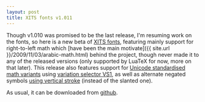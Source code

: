 ```yaml
---
layout: post
title: XITS fonts v1.011
---
```

Though v1.010 was promised to be the last release, I'm resuming work on the fonts, so here is a new beta of  [XITS fonts](http://en.wikipedia.org/wiki/XITS_font_project), featuring mainly support for right-to-left math which [have been the main motivate]({{ site.url }}/2009/11/03/arabic-math.html) behind the project, though never made it to any of the released versions (only supported by LuaTeX for now, more on that later). This release also features support for [Unicode standardised math variants](http://www.unicode.org/Public/UNIDATA/StandardizedVariants.html) using [variation selector VS1](http://unicode.org/reports/tr25/tr25-9.html#_Toc218), as well as alternate negated symbols [using vertical stroke](http://unicode.org/reports/tr25/tr25-9.html#_Toc217) (instead of the slanted one).

As usual, it can be downloaded from [github](https://github.com/khaledhosny/xits-math/downloads).
